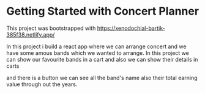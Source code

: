 # Getting Started with  Concert Planner

This project was bootstrapped with https://xenodochial-bartik-385f38.netlify.app/

In this project i build a react app where we can arrange concert 
and we have some amous bands which we wanted to arrange.
 In this project we can show our favourite bands in a cart and also we can show their details in carts
 
 and there is a button we can see all the band's name also their total earning value through out the years.
 

